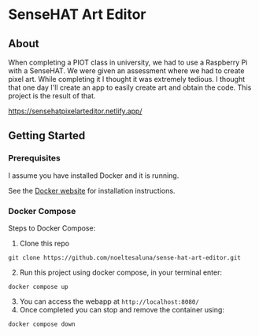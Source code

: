 # SenseHAT Art Editor

## About
When completing a PIOT class in university, we had to use a Raspberry Pi with a SenseHAT. We were given an assessment where we had to create pixel art.
While completing it I thought it was extremely tedious. I thought that one day I'll create an app to easily create art and obtain the code. This project is the result of that.

https://sensehatpixelarteditor.netlify.app/

## Getting Started
### Prerequisites
I assume you have installed Docker and it is running.

See the [Docker website](http://www.docker.io/gettingstarted/#h_installation) for installation instructions.
### Docker Compose
Steps to Docker Compose:

1. Clone this repo
```
git clone https://github.com/noeltesaluna/sense-hat-art-editor.git
```
2. Run this project using docker compose, in your terminal enter:
```
docker compose up
```
3. You can access the webapp at `http://localhost:8080/`
4. Once completed you can stop and remove the container using:
```
docker compose down
```